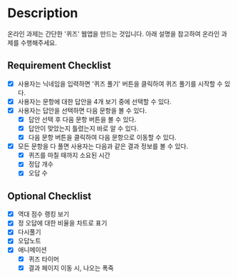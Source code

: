 # Description

온라인 과제는 간단한 '퀴즈' 웹앱을 만드는 것입니다. 아래 설명을 참고하여 온라인 과제를 수행해주세요.

## Requirement Checklist

- [x] 사용자는 닉네임을 입력하면 '퀴즈 풀기' 버튼을 클릭하여 퀴즈 풀기를 시작할 수 있다.
- [x] 사용자는 문항에 대한 답안을 4개 보기 중에 선택할 수 있다.
- [x] 사용자는 답안을 선택하면 다음 문항을 볼 수 있다.
    - [x] 답안 선택 후 다음 문항 버튼을 볼 수 있다.
    - [x] 답안이 맞았는지 틀렸는지 바로 알 수 있다.
    - [x] 다음 문항 버튼을 클릭하여 다음 문항으로 이동할 수 있다.
- [x] 모든 문항을 다 풀면 사용자는 다음과 같은 결과 정보를 볼 수 있다.
    - [x] 퀴즈를 마칠 때까지 소요된 시간
    - [x] 정답 개수
    - [x] 오답 수

## Optional Checklist

- [x] 역대 점수 랭킹 보기
- [x] 정 오답에 대한 비율을 차트로 표기
- [x] 다시풀기
- [x] 오답노트
- [x] 애니메이션
    - [x] 퀴즈 타이머
    - [x] 결과 페이지 이동 시, 나오는 폭죽
